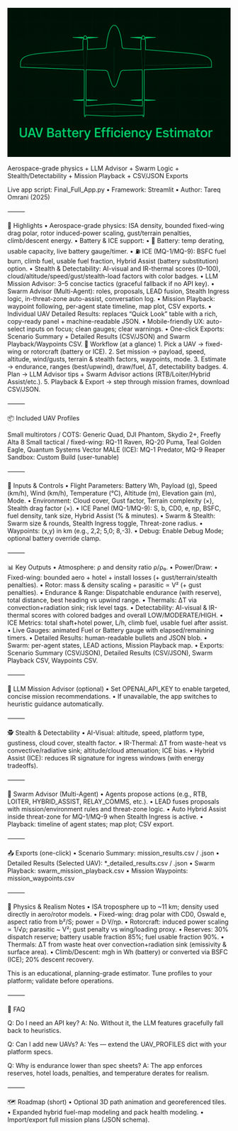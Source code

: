 ![UAV Battery Efficiency Estimator](banner.PNG)

Aerospace-grade physics + LLM Advisor + Swarm Logic + Stealth/Detectability + Mission Playback + CSV/JSON Exports

Live app script: Final_Full_App.py • Framework: Streamlit • Author: Tareq Omrani (2025)

⸻

🌟 Highlights
	•	Aerospace-grade physics: ISA density, bounded fixed-wing drag polar, rotor induced-power scaling, gust/terrain penalties, climb/descent energy.
	•	Battery & ICE support:
	•	🔋 Battery: temp derating, usable capacity, live battery gauge/timer.
	•	⛽ ICE (MQ-1/MQ-9): BSFC fuel burn, climb fuel, usable fuel fraction, Hybrid Assist (battery substitution) option.
	•	Stealth & Detectability: AI-visual and IR-thermal scores (0–100), cloud/altitude/speed/gust/stealth-load factors with color badges.
	•	LLM Mission Advisor: 3–5 concise tactics (graceful fallback if no API key).
	•	Swarm Advisor (Multi-Agent): roles, proposals, LEAD fusion, Stealth Ingress logic, in-threat-zone auto-assist, conversation log.
	•	Mission Playback: waypoint following, per-agent state timeline, map plot, CSV exports.
	•	Individual UAV Detailed Results: replaces “Quick Look” table with a rich, copy-ready panel + machine-readable JSON.
	•	Mobile-friendly UX: auto-select inputs on focus; clean gauges; clear warnings.
	•	One-click Exports: Scenario Summary + Detailed Results (CSV/JSON) and Swarm Playback/Waypoints CSV.
🧭 Workflow (at a glance)
	1.	Pick a UAV → fixed-wing or rotorcraft (battery or ICE).
	2.	Set mission → payload, speed, altitude, wind/gusts, terrain & stealth factors, waypoints, mode.
	3.	Estimate → endurance, ranges (best/upwind), draw/fuel, ΔT, detectability badges.
	4.	Plan → LLM Advisor tips + Swarm Advisor actions (RTB/Loiter/Hybrid Assist/etc.).
	5.	Playback & Export → step through mission frames, download CSV/JSON.

⸻

📦 Included UAV Profiles

Small multirotors / COTS: Generic Quad, DJI Phantom, Skydio 2+, Freefly Alta 8
Small tactical / fixed-wing: RQ-11 Raven, RQ-20 Puma, Teal Golden Eagle, Quantum Systems Vector
MALE (ICE): MQ-1 Predator, MQ-9 Reaper
Sandbox: Custom Build (user-tunable)

⸻

🔧 Inputs & Controls
	•	Flight Parameters: Battery Wh, Payload (g), Speed (km/h), Wind (km/h), Temperature (°C), Altitude (m), Elevation gain (m), Mode.
	•	Environment: Cloud cover, Gust factor, Terrain complexity (×), Stealth drag factor (×).
	•	ICE Panel (MQ-1/MQ-9): S, b, CD0, e, ηp, BSFC, fuel density, tank size, Hybrid Assist (% & minutes).
	•	Swarm & Stealth: Swarm size & rounds, Stealth Ingress toggle, Threat-zone radius.
	•	Waypoints: (x,y) in km (e.g., 2,2; 5,0; 8,-3).
	•	Debug: Enable Debug Mode; optional battery override clamp.

⸻

📊 Key Outputs
	•	Atmosphere: ρ and density ratio ρ/ρ₀.
	•	Power/Draw:
	•	Fixed-wing: bounded aero + hotel + install losses (+ gust/terrain/stealth penalties).
	•	Rotor: mass & density scaling + parasitic ∝ V² (+ gust penalties).
	•	Endurance & Range: Dispatchable endurance (with reserve), total distance, best heading vs upwind range.
	•	Thermals: ΔT via convection+radiation sink; risk level tags.
	•	Detectability: AI-visual & IR-thermal scores with colored badges and overall LOW/MODERATE/HIGH.
	•	ICE Metrics: total shaft+hotel power, L/h, climb fuel, usable fuel after assist.
	•	Live Gauges: animated Fuel or Battery gauge with elapsed/remaining timers.
	•	Detailed Results: human-readable bullets and JSON blob.
	•	Swarm: per-agent states, LEAD actions, Mission Playback map.
	•	Exports: Scenario Summary (CSV/JSON), Detailed Results (CSV/JSON), Swarm Playback CSV, Waypoints CSV.

⸻

🧠 LLM Mission Advisor (optional)
	•	Set OPENAI_API_KEY to enable targeted, concise mission recommendations.
	•	If unavailable, the app switches to heuristic guidance automatically.

⸻

🕵️ Stealth & Detectability
	•	AI-Visual: altitude, speed, platform type, gustiness, cloud cover, stealth factor.
	•	IR-Thermal: ΔT from waste-heat vs convective/radiative sink; altitude/cloud attenuation; ICE bias.
	•	Hybrid Assist (ICE): reduces IR signature for ingress windows (with energy tradeoffs).

⸻

🐝 Swarm Advisor (Multi-Agent)
	•	Agents propose actions (e.g., RTB, LOITER, HYBRID_ASSIST, RELAY_COMMS, etc.).
	•	LEAD fuses proposals with mission/environment rules and threat-zone logic.
	•	Auto Hybrid Assist inside threat-zone for MQ-1/MQ-9 when Stealth Ingress is active.
	•	Playback: timeline of agent states; map plot; CSV export.

⸻

📤 Exports (one-click)
	•	Scenario Summary: mission_results.csv / .json
	•	Detailed Results (Selected UAV): *_detailed_results.csv / .json
	•	Swarm Playback: swarm_mission_playback.csv
	•	Mission Waypoints: mission_waypoints.csv

⸻

🧪 Physics & Realism Notes
	•	ISA troposphere up to ~11 km; density used directly in aero/rotor models.
	•	Fixed-wing: drag polar with CD0, Oswald e, aspect ratio from b²/S; power = D·V/ηp.
	•	Rotorcraft: induced power scaling ∝ 1/√ρ; parasitic ~ V²; gust penalty vs wing/loading proxy.
	•	Reserves: 30% dispatch reserve; battery usable fraction 85%; fuel usable fraction 90%.
	•	Thermals: ΔT from waste heat over convection+radiation sink (emissivity & surface area).
	•	Climb/Descent: mgh in Wh (battery) or converted via BSFC (ICE); 20% descent recovery.

This is an educational, planning-grade estimator. Tune profiles to your platform; validate before operations.

⸻

🧩 FAQ

Q: Do I need an API key?
A: No. Without it, the LLM features gracefully fall back to heuristics.

Q: Can I add new UAVs?
A: Yes — extend the UAV_PROFILES dict with your platform specs.

Q: Why is endurance lower than spec sheets?
A: The app enforces reserves, hotel loads, penalties, and temperature derates for realism.

⸻

🗺️ Roadmap (short)
	•	Optional 3D path animation and georeferenced tiles.
	•	Expanded hybrid fuel-map modeling and pack health modeling.
	•	Import/export full mission plans (JSON schema).
